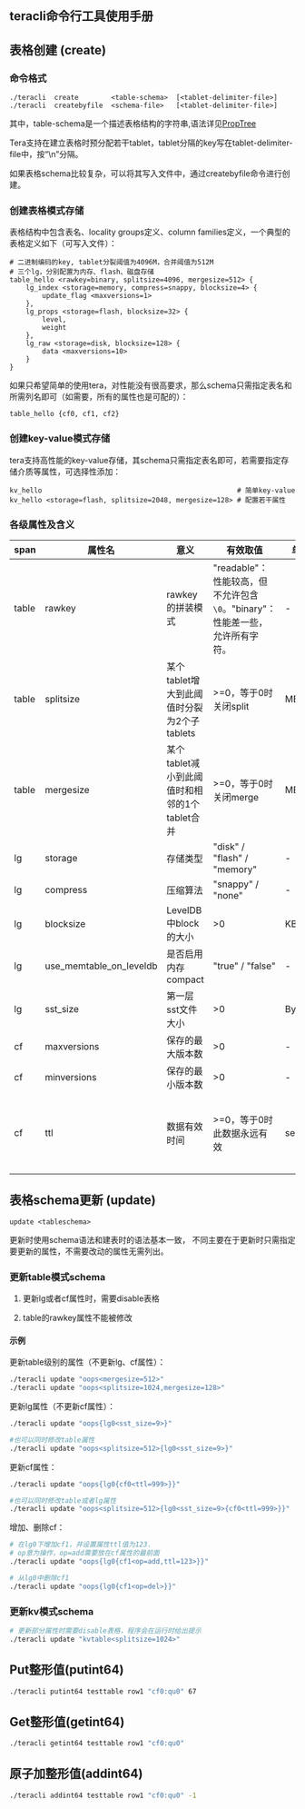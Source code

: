 teracli命令行工具使用手册
---

## 表格创建 (create)

### 命令格式

    ./teracli  create        <table-schema>  [<tablet-delimiter-file>]
    ./teracli  createbyfile  <schema-file>   [<tablet-delimiter-file>]

其中，table-schema是一个描述表格结构的字符串,语法详见[PropTree](https://github.com/BaiduPS/tera/blob/master/doc/prop_tree.md)

Tera支持在建立表格时预分配若干tablet，tablet分隔的key写在tablet-delimiter-file中，按“\n”分隔。

如果表格schema比较复杂，可以将其写入文件中，通过createbyfile命令进行创建。

### 创建表格模式存储

表格结构中包含表名、locality groups定义、column families定义，一个典型的表格定义如下（可写入文件）：
    
    # 二进制编码的key, tablet分裂阈值为4096M，合并阈值为512M
    # 三个lg，分别配置为内存、flash、磁盘存储
    table_hello <rawkey=binary, splitsize=4096, mergesize=512> {
        lg_index <storage=memory, compress=snappy, blocksize=4> {
            update_flag <maxversions=1>
        },
        lg_props <storage=flash, blocksize=32> {
            level,
            weight
        },
        lg_raw <storage=disk, blocksize=128> {
            data <maxversions=10>
        }
    }
    
如果只希望简单的使用tera，对性能没有很高要求，那么schema只需指定表名和所需列名即可（如需要，所有的属性也是可配的）：

    table_hello {cf0, cf1, cf2}
    
### 创建key-value模式存储

tera支持高性能的key-value存储，其schema只需指定表名即可，若需要指定存储介质等属性，可选择性添加：

    kv_hello                                                # 简单key-value
    kv_hello <storage=flash, splitsize=2048, mergesize=128> # 配置若干属性

### 各级属性及含义

span | 属性名 | 意义 | 有效取值 | 单位 | 默认值 | 其它说明
---  | ---    | ---  | ---      | ---  | ---    | ---
table | rawkey | rawkey的拼装模式 | "readable"：性能较高，但不允许包含`\0`。"binary"：性能差一些，允许所有字符。 | - | "readable" | 
table | splitsize | 某个tablet增大到此阈值时分裂为2个子tablets| >=0，等于0时关闭split | MB | 512 | 
table | mergesize | 某个tablet减小到此阈值时和相邻的1个tablet合并 | >=0，等于0时关闭merge | MB | 0 | splitsize至少要为mergesize的5倍
lg    | storage   | 存储类型 | "disk" / "flash" / "memory" | - | "disk" | 
lg    | compress  | 压缩算法 | "snappy" / "none" | - | "snappy" | 
lg    | blocksize | LevelDB中block的大小       | >0 | KB | 4 | 
lg    | use_memtable_on_leveldb | 是否启用内存compact | "true" / "false" | - | false | 
lg    | sst_size  | 第一层sst文件大小 | >0 | Bytes | 8,000,000 | 
cf    | maxversions | 保存的最大版本数  | >0 | - | 1 | 
cf    | minversions | 保存的最小版本数 | >0 | - | 1 |
cf    | ttl | 数据有效时间 | >=0，等于0时此数据永远有效 | second | 0 | 小于0表示提前过期；和minversions冲突时以minversions为准

<!--
lg    | memtable_ldb_write_buffer_size | 内存compact开启后，写buffer的大小 | >0 | MB | 1 | 一般不用暴露给用户
lg    | memtable_ldb_block_size |  内存compact开启后，压缩块的大小 | >0 | KB | 4 | 一般不用暴露给用户
cf    | diskquota   | 存储限额  | >0 | MB | 0 | 暂未使用
-->

## 表格schema更新 (update)

`update <tableschema>`

更新时使用schema语法和建表时的语法基本一致，
不同主要在于更新时只需指定要更新的属性，不需要改动的属性无需列出。

### 更新table模式schema

1. 更新lg或者cf属性时，需要disable表格

1. table的rawkey属性不能被修改

#### 示例

更新table级别的属性（不更新lg、cf属性）：
    
```bash
./teracli update "oops<mergesize=512>" 
./teracli update "oops<splitsize=1024,mergesize=128>" 
```

更新lg属性（不更新cf属性）：
    
```bash
./teracli update "oops{lg0<sst_size=9>}"

#也可以同时修改table属性
./teracli update "oops<splitsize=512>{lg0<sst_size=9>}"
```

更新cf属性：

```bash
./teracli update "oops{lg0{cf0<ttl=999>}}"

#也可以同时修改table或者lg属性
./teracli update "oops<splitsize=512>{lg0<sst_size=9>{cf0<ttl=999>}}"
```

增加、删除cf：

```bash
# 在lg0下增加cf1，并设置属性ttl值为123. 
# op意为操作，op=add需要放在cf属性的最前面
./teracli update "oops{lg0{cf1<op=add,ttl=123>}}"

# 从lg0中删除cf1
./teracli update "oops{lg0{cf1<op=del>}}"
```

### 更新kv模式schema

```bash
# 更新部分属性时需要disable表格，程序会在运行时给出提示
./teracli update "kvtable<splitsize=1024>"
```

## Put整形值(putint64)
```bash
./teracli putint64 testtable row1 "cf0:qu0" 67
```
## Get整形值(getint64)
```bash
./teracli getint64 testtable row1 "cf0:qu0"
```

## 原子加整形值(addint64)
```bash
./teracli addint64 testtable row1 "cf0:qu0" -1
```
